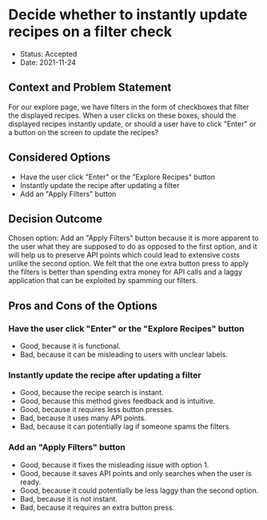 # Decide whether to instantly update recipes on a filter check

- Status: Accepted
- Date: 2021-11-24

## Context and Problem Statement

For our explore page, we have filters in the form of checkboxes that filter the displayed recipes. When a user clicks on these
boxes, should the displayed recipes instantly update, or should a user have to click "Enter" or a button on the screen to update
the recipes?

## Considered Options

- Have the user click "Enter" or the "Explore Recipes" button
- Instantly update the recipe after updating a filter
- Add an "Apply Filters" button

## Decision Outcome

Chosen option: Add an "Apply Filters" button because it is more apparent to the user what they are supposed to do as
opposed to the first option, and it will help us to preserve API points which could lead to extensive costs unlike
the second option. We felt that the one extra button press to apply the filters is better than spending extra money
for API calls and a laggy application that can be exploited by spamming our filters.

## Pros and Cons of the Options

### Have the user click "Enter" or the "Explore Recipes" button

- Good, because it is functional.
- Bad, because it can be misleading to users with unclear labels.

### Instantly update the recipe after updating a filter

- Good, because the recipe search is instant.
- Good, because this method gives feedback and is intuitive.
- Good, because it requires less button presses.
- Bad, because it uses many API points.
- Bad, because it can potentially lag if someone spams the filters.

### Add an "Apply Filters" button

- Good, because it fixes the misleading issue with option 1.
- Good, because it saves API points and only searches when the user is ready.
- Good, because it could potentially be less laggy than the second option.
- Bad, because it is not instant.
- Bad, because it requires an extra button press.
